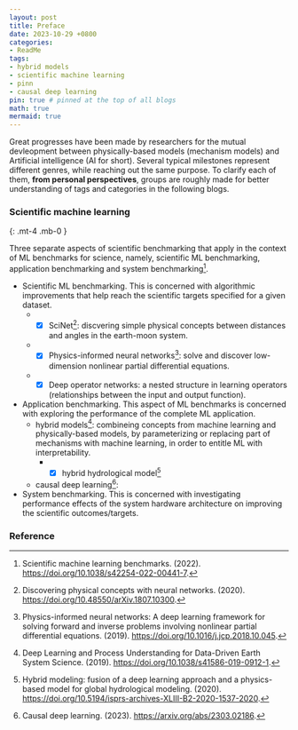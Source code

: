 ```yaml
---
layout: post
title: Preface
date: 2023-10-29 +0800
categories:
- ReadMe
tags:
- hybrid models
- scientific machine learning
- pinn
- causal deep learning
pin: true # pinned at the top of all blogs
math: true
mermaid: true
---
```

Great progresses have been made by researchers for the mutual devleopment between physically-based models (mechanism models) and Artificial intelligence (AI for short). Several typical milestones represent different genres, while reaching out the same purpose. To clarify each of them, **from personal perspectives**, groups are roughly made for better understanding of tags and categories in the following blogs.


### Scientific machine learning
{: .mt-4 .mb-0 }

Three separate aspects of scientific benchmarking that apply in the context of ML benchmarks for science, namely, scientific ML benchmarking, application benchmarking and system benchmarking[^f1].

- Scientific ML benchmarking. This is concerned with algorithmic improvements that help reach the scientific targets specified for a given dataset. 
  + - [x] SciNet[^f2]: discvering simple physical concepts between distances and angles in the earth-moon system.
  + - [x] Physics-informed neural networks[^f3]: solve and discover low-dimension nonlinear partial differential equations.
  + - [x] Deep operator networks: a nested structure in learning operators (relationships between the input and output function).
- Application benchmarking. This aspect of ML benchmarks is concerned with exploring the performance of the complete ML application.
  + hybrid models[^f4]: combineing concepts from machine learning and physically-based models, by parameterizing or replacing
  part of mechanisms with machine learning, in order to entitle ML with interpretability.
    * - [x] hybrid hydrological model[^f5]
  + causal deep learning[^f6]: 
- System benchmarking. This is concerned with investigating performance effects of the system hardware architecture on improving the scientific outcomes/targets.


### Reference

[^f1]: Scientific machine learning benchmarks. (2022). https://doi.org/10.1038/s42254-022-00441-7.
[^f2]: Discovering physical concepts with neural networks. (2020). https://doi.org/10.48550/arXiv.1807.10300.
[^f3]: Physics-informed neural networks: A deep learning framework for solving forward and inverse problems involving nonlinear partial differential equations. (2019). https://doi.org/10.1016/j.jcp.2018.10.045.
[^f4]: Deep Learning and Process Understanding for Data-Driven Earth System Science. (2019). https://doi.org/10.1038/s41586-019-0912-1.
[^f5]: Hybrid modeling: fusion of a deep learning approach and a physics-based model for global hydrological modeling. (2020). https://doi.org/10.5194/isprs-archives-XLIII-B2-2020-1537-2020.
[^f6]: Causal deep learning. (2023). https://arxiv.org/abs/2303.02186.
